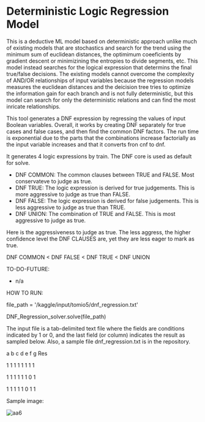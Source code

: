 # Deterministic Logic Regression Model

This is a deductive ML model based on deterministic approach unlike much of existing models that are stochastics and search for the trend using the minimum sum of euclidean distances, the optimimum coeeficients by gradient descent or minimizining the entropies to divide segments, etc.  This model instead searches for the logical expression that determins the final true/false decisions.  The existing models cannot overcome the complexity of AND/OR relationships of input variables because the regression models measures the euclidean distances and the deicision tree tries to optimize the information gain for each branch and is not fully deterministic, but this model can search for only the deterministic relations and can find the most inricate relationships.

This tool generates a DNF expression by regressing the values of input Boolean variables.  Overall, it works by creating DNF separately for true cases and false cases, and then find the common DNF factors.  The run time is exponential due to the parts that the combinations increase factorially as the input variable increases and that it converts fron cnf to dnf.

It generates 4 logic expressions by train.  The DNF core is used as default for solve.
- DNF COMMON: The common clauses between TRUE and FALSE.  Most conservateve to judge as true.
- DNF TRUE: The logic expression is derived for true judgements.  This is more aggressive to judge as true than FALSE.
- DNF FALSE: The logic expression is derived for false judgements.  This is less aggressive to judge as true than TRUE.
- DNF UNION: The combination of TRUE and FALSE.  This is most aggressive to judge as true.

Here is the aggressiveness to judge as true.  The less aggress, the higher confidence level the DNF CLAUSES are, yet they are less eager to mark as true.

DNF COMMON < DNF FALSE < DNF TRUE < DNF UNION


TO-DO-FUTURE:
- n/a

HOW TO RUN:

file_path = '/kaggle/input/tomio5/dnf_regression.txt'

DNF_Regression_solver.solve(file_path)

The input file is a tab-delimited text file where the fields are conditions indicated by 1 or 0, and the last field (or column) indicates the result as sampled below.  Also, a sample file dnf_regression.txt is in the repository.

a	b	c	d	e	f	g	Res

1	1	1	1	1	1	1	1

1	1	1	1	1	1	0	1

1	1	1	1	1	0	1	1

Sample image:

![aa6](https://github.com/tomkob9999/dnf_regression_resolver/assets/96751911/3bc22090-5ed2-46b0-b5bb-a1998b539286)
